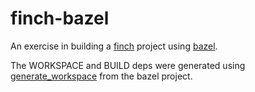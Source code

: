 # finch-bazel

An exercise in building a [finch](https://github.com/finagle/finch/) project using [bazel](https://bazel.build/).

The WORKSPACE and BUILD deps were generated using [generate_workspace](https://docs.bazel.build/versions/master/generate-workspace.html) from the bazel project.
